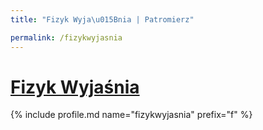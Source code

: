 ```yaml
---
title: "Fizyk Wyja\u015Bnia | Patromierz"

permalink: /fizykwyjasnia
---
```


# [Fizyk Wyjaśnia](https://patronite.pl/fizykwyjasnia)

{% include profile.md name="fizykwyjasnia" prefix="f" %}
